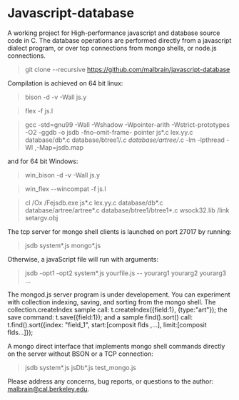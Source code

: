 Javascript-database
===================

A working project for High-performance javascript and database source code in C.  The database operations are performed directly from a javascript dialect program, or over tcp connections from mongo shells, or node.js connections.

> git clone --recursive https://github.com/malbrain/javascript-database

Compilation is achieved on 64 bit linux:

> bison -d -v -Wall js.y

> flex -f js.l

> gcc -std=gnu99 -Wall -Wshadow -Wpointer-arith -Wstrict-prototypes -O2 -ggdb -o jsdb -fno-omit-frame- pointer js*.c lex.yy.c database/db*.c database/btree1/*.c database/artree/*.c -lm -lpthread -Wl ,-Map=jsdb.map

and for 64 bit Windows:

> win_bison -d -v -Wall js.y

> win_flex --wincompat -f js.l

> cl /Ox /Fejsdb.exe js*.c lex.yy.c database/db*.c database/artree/artree*.c database/btree1/btree1*.c wsock32.lib /link setargv.obj

The tcp server for mongo shell clients is launched on port 27017 by running:

> jsdb system*.js mongo*.js

Otherwise, a javaScript file will run with arguments:

> jsdb -opt1 -opt2 system*.js yourfile.js -- yourarg1 yourarg2 yourarg3 ...

The mongod.js server program is under developement.  You can experiment with collection indexing, saving, and sorting from the mongo shell.  The collection.createIndex sample call: t.createIndex({field:1}, {type:"art"}); the save command: t.save({field:1}); and a sample find().sort() call: t.find().sort({index: "field_1", start:[composit flds ,...], limit:[composit flds...]});

A mongo direct interface that implements mongo shell commands directly on the server without BSON or a TCP connection:

> jsdb system*.js jsDb*.js test_mongo.js

Please address any concerns, bug reports, or questions to the author: malbrain@cal.berkeley.edu.

